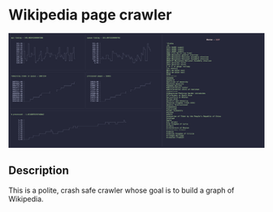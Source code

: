 # Wikipedia page crawler

![screenshot](./screenshot.png)

## Description

This is a polite, crash safe crawler whose goal is to build a graph of Wikipedia.
